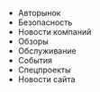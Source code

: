 - Авторынок
- Безопасность
- Новости компаний
- Обзоры
- Обслуживание
- События
- Спецпроекты
- Новости сайта